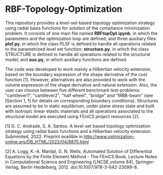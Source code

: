 # RBF-Topology-Optimization

This repository provides a level-set-based topology optimization strategy using radial basis functions for solution of the compliance minimization problem. It consists of one main file named **RBFtopOpt.ipynb**, in which the parameters and the optimization loop are defined; and three auxiliary files: **plsf.py**, in which the class PLSF is defined to handle all operations related to the parametrized level set function;  **structure.py**, in which the class STRUCTURE is defined to handle all operations related to the structural model; and **aux.py**, in which auxiliary functions are defined.

The code was developed to work mainly a Hilbertian velocity extension, based on the boundary expression of the shape derivative of the cost function [1]. However, alternatives are also provided to work with the volume expression of the shape derivative and natural extension. Also, the user can choose between five different benchmark test-problems: "cantilever1",  "cantilever2", "half wheel", "bridge" and "MBB-beam" (see [Section 1, 1] for details on corresponding boundary conditions). Structures are assumed to be in static equilibrium, under plane stress state and built with isotropic linear elastic materials and all operations associated to the structural model are executed using FEniCS project resources [2].

[1] G. C. Andrade, S. A. Santos. A level-set based topology optimization strategy using radial basis functions and a Hilbertian velocity extension. Submmited, 2022. Preprint availible in http://www.optimization-online.org/DB_HTML/2022/04/8870.html

[2] A. Logg, K.-A. Mardal, G. N. Wells, Automated Solution of Differential Equations by the Finite Element Method - The FEniCS Book, Lecture Notes in Computational Science and Engineering (LNCSE,volume 84), Springer-Verlag, Berlin Heidelberg, 2012. doi:10.1007/978-3-642-23099-8.
